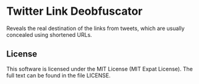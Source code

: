 # Twitter Link Deobfuscator

Reveals the real destination of the links from tweets, which are usually concealed using shortened URLs.

## License
This software is licensed under the MIT License (MIT Expat License). The full text can be found in the file LICENSE.
